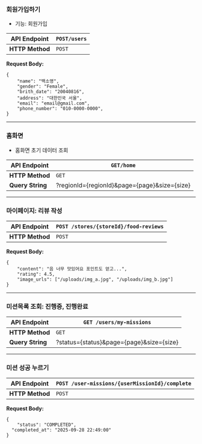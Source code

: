 ### 회원가입하기

- 기능: 회원가입

| **API Endpoint** | `POST/users` |
| --- | --- |
| **HTTP Method** | `POST` |

**Request Body:**


    { 
    	"name": "백소영",
    	"gender": "Female",
    	"brith_date": "20040816",
    	"address": "대한민국 서울",
    	"email": "email@gmail.com",
    	"phone_number": "010-0000-0000",
    }

---
### 홈화면

- 홈화면 초기 데이터 조회

| **API Endpoint** | `GET/home` |
| --- | --- |
| **HTTP Method** | `GET` |
| **Query String** | ?regionId={regionId}&page={page}&size={size} |
---

### 마이페이지: 리뷰 작성

| **API Endpoint** | `POST /stores/{storeId}/food-reviews` |
| --- | --- |
| **HTTP Method** | `POST` |

**Request Body:**

    { 
    	"content": "음 너무 맛있어요 포인트도 얻고...", 
    	"rating": 4.5, 
    	"image_urls": ["/uploads/img_a.jpg", "/uploads/img_b.jpg"] 
    }

---
### 미션목록 조회: 진행중, 진행완료

| **API Endpoint** | `GET /users/my-missions` |
| --- | --- |
| **HTTP Method** | `GET` |
| **Query String** | ?status={status}&page={page}&size={size} |
---
### 미션 성공 누르기

| **API Endpoint** | `POST /user-missions/{userMissionId}/complete` |
| --- | --- |
| **HTTP Method** | `POST` |

**Request Body:**

    { 
    	"status": "COMPLETED",
      "completed_at": "2025-09-28 22:49:00"
    }

